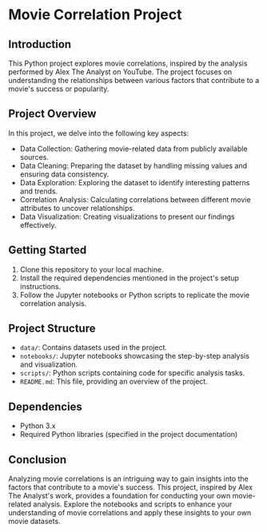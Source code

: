 # Movie Correlation Project

## Introduction
This Python project explores movie correlations, inspired by the analysis performed by Alex The Analyst on YouTube. The project focuses on understanding the relationships between various factors that contribute to a movie's success or popularity.

## Project Overview
In this project, we delve into the following key aspects:

- Data Collection: Gathering movie-related data from publicly available sources.
- Data Cleaning: Preparing the dataset by handling missing values and ensuring data consistency.
- Data Exploration: Exploring the dataset to identify interesting patterns and trends.
- Correlation Analysis: Calculating correlations between different movie attributes to uncover relationships.
- Data Visualization: Creating visualizations to present our findings effectively.

## Getting Started
1. Clone this repository to your local machine.
2. Install the required dependencies mentioned in the project's setup instructions.
3. Follow the Jupyter notebooks or Python scripts to replicate the movie correlation analysis.

## Project Structure
- `data/`: Contains datasets used in the project.
- `notebooks/`: Jupyter notebooks showcasing the step-by-step analysis and visualization.
- `scripts/`: Python scripts containing code for specific analysis tasks.
- `README.md`: This file, providing an overview of the project.

## Dependencies
- Python 3.x
- Required Python libraries (specified in the project documentation)

## Conclusion
Analyzing movie correlations is an intriguing way to gain insights into the factors that contribute to a movie's success. This project, inspired by Alex The Analyst's work, provides a foundation for conducting your own movie-related analysis. Explore the notebooks and scripts to enhance your understanding of movie correlations and apply these insights to your own movie datasets.

